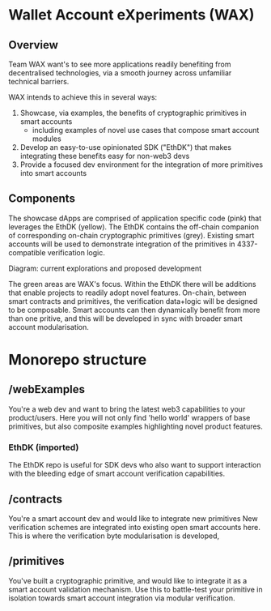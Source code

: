 # Wallet Account eXperiments (WAX)
## Overview
Team WAX want's to see more applications readily benefiting from decentralised technologies, via a smooth journey across unfamiliar technical barriers.

WAX intends to achieve this in several ways:
1. Showcase, via examples, the benefits of cryptographic primitives in smart accounts
   - including examples of novel use cases that compose smart account modules
2. Develop an easy-to-use opinionated SDK ("EthDK") that makes integrating these benefits easy for non-web3 devs
3. Provide a focused dev environment for the integration of more primitives into smart accounts

## Components
The showcase dApps are comprised of application specific code (pink) that leverages the EthDK (yellow).
The EthDK contains the off-chain companion of corresponding on-chain cryptographic primitives (grey).
Existing smart accounts will be used to demonstrate integration of the primitives in 4337-compatible verification logic.


Diagram: current explorations and proposed development

The green areas are WAX's focus.
Within the EthDK there will be additions that enable projects to readily adopt novel features. 
On-chain, between smart contracts and primitives, the verification data+logic will be designed to be composable. Smart accounts can then dynamically benefit from more than one pritive, and this will be developed in sync with broader smart account modularisation.

# Monorepo structure
## /webExamples
You're a web dev and want to bring the latest web3 capabilities to your product/users.
Here you will not only find 'hello world' wrappers of base primitives, but also composite examples highlighting novel product features.

### EthDK (imported)
The EthDK repo is useful for SDK devs who also want to support interaction with the bleeding edge of smart account verification capabilities.

## /contracts
You're a smart account dev and would like to integrate new primitives
New verification schemes are integrated into existing open smart accounts here.
This is where the verification byte modularisation is developed, 

## /primitives
You've built a cryptographic primitive, and would like to integrate it as a smart account validation mechanism.
Use this to battle-test your primitive in isolation towards smart account integration via modular verification.
